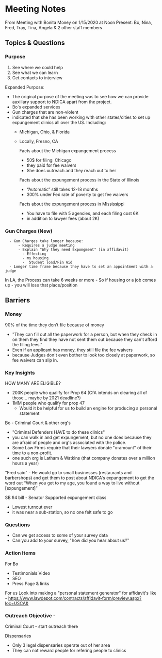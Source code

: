 # Meeting Notes 
From Meeting with Bonita Money on 1/15/2020 at Noon
Present: Bo, Nina, Fred, Tray, Tina, Angela & 2 other staff members

## Topics & Questions
### Purpose
1. See where we could help
2. See what we can learn
3. Get contacts to interview

Expanded Purpose: 
- The original purpose of the meeting was to see how we can provide auxiliary support to NDICA apart from the project.
- Bo's expanded services
- Gun charges that are non-violent
- indicated that she has been working with other states/cities to set up expungement clinics all over the US. Including: 
    - Michigan, Ohio, & Florida
    - Locally, Fresno, CA

      Facts about the Michigan expungement process 
      - 50$ for filing  Chicago 
      - they paid for fee waivers 
      - She does outreach and they reach out to her

      Facts about the expungement process in the State of Illinois
      - “Automatic” still takes 12-18 months 
      - 300% under Fed rate of poverty to get fee waivers

      Facts about the expungement process in Mississippi 
      - You have to file with 5 agencies, and each filing cost 6K 
      - in addition to lawyer fees (about 2K)

 ### Gun Charges (New)
      - Gun Charges take longer because:
          - Requires a judge meeting  
          - Explain "Why they need Expongment" (in affidavit)        
            - Effecting 
            - my housing       
            -  Student load/Fin Aid 
      - Longer time frame because they have to set an appointment with a judge
  In LA, the Process can take 6 weeks or more
        - So if housing or a job comes up 
        - you will lose that place/position 


## Barriers
### Money
90% of the time they don’t file because of money
- "They can fill out all the paperwork for a person, but when they check in on them they find they have not sent them out because they can't afford the filing fees." 
- Even if an applicant has money, they still file the fee waivers  
- because Judges don't even bother to look too closely at paperwork, so fee waivers can slip in.


### Key Insights
HOW MANY ARE ELIGIBLE?
 - 200K people who qualify for Prop 64 (CfA intends on clearing all of those... maybe by 2021 deadline?)
 - 1MM people who qualify for prop 47
    - Would it be helpful for us to build an engine for producing a personal statement

Bo - Criminal Court & other org's
- "Criminal Defenders HAVE to do these clinics"
- you can walk in and get expungement, but no one does because they are afraid of people and org's associated with the police.
- Some Law Firms require that their lawyers donate "x-amount" of their time to a non-profit.
- one such org is Latham & Watkins (that company donates over a million hours a year)

"Fred said" - He would go to small businesses (restaurants and barbershops) and get them to post about NDICA's expungement to get the word out
“When you get to my age, you found a way to live without [expungement]”

SB 94 bill - Senator Supported expungement class
- Lowest turnout ever
- it was near a sub-station, so no one felt safe to go

### Questions
- Can we get access to some of your survey data
- Can you add to your survey, "how did you hear about us?"


 ### Action Items
For Bo
- Testimonials Video
- SEO   
- Press Page & links

For us
Look into making a "personal statement generator" for affidavit's
like - https://www.lawdepot.com/contracts/affidavit-form/preview.aspx?loc=USCA&

### Outreach Objective - 
Criminal Court - start outreach there

Dispensaries 
-  Only 3 legal dispensaries operate out of her area
- They can not reward people for refering people to clinics

